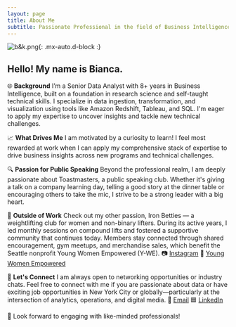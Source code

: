 ```yaml
---
layout: page
title: About Me
subtitle: Passionate Professional in the field of Business Intelligence.
---
```


![b&k.png](https://biancaliebhaber.github.io/assets/img/b&k.png){: .mx-auto.d-block :}

## Hello! My name is Bianca.

🌐 **Background**
I’m a Senior Data Analyst with 8+ years in Business Intelligence, built on a foundation in research science and self-taught technical skills. I specialize in data ingestion, transformation, and visualization using tools like Amazon Redshift, Tableau, and SQL. I'm eager to apply my expertise to uncover insights and tackle new technical challenges.

📈 **What Drives Me**
I am motivated by a curiosity to learn! I feel most rewarded at work when I can apply my comprehensive stack of expertise to drive business insights across new programs and technical challenges.

🔍 **Passion for Public Speaking**
Beyond the professional realm, I am deeply passionate about Toastmasters, a public speaking club. Whether it's giving a talk on a company learning day, telling a good story at the dinner table or encouraging others to take the mic, I strive to be a strong leader with a big heart.

💪 **Outside of Work**
Check out my other passion, Iron Betties — a weightlifting club for women and non-binary lifters. During its active years, I led monthly sessions on compound lifts and fostered a supportive community that continues today. Members stay connected through shared encouragement, gym meetups, and merchandise sales, which benefit the Seattle nonprofit Young Women Empowered (Y-WE).
📷 [Instagram](https://www.instagram.com/ironbetties/)
💛 [Young Women Empowered](https://youngwomenempowered.org/)

💬 **Let's Connect**
I am always open to networking opportunities or industry chats. Feel free to connect with me if you are passionate about data or have exciting job opportunities in New York City or globally—particularly at the intersection of analytics, operations, and digital media.
📩 [Email](mailto:bianca.liebhaber@gmail.com)
🟦 [LinkedIn](https://www.linkedin.com/in/biancaliebhaber/)

🚀 Look forward to engaging with like-minded professionals!
